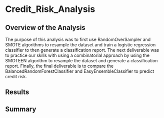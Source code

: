 # Credit_Risk_Analysis

## Overview of the Analysis
The purpose of this analysis was to first use RandomOverSampler and SMOTE algorithms to resample the dataset and train a logistic regression classifier to then generate a classification report. The next deliverable was to practice our skills with using a combinatorial approach by using the SMOTEEN algorithm to resample the dataset and generate a classification report. Finally, the final deliverable is to compare the BalancedRandomForestClassifier and EasyEnsembleClassifier to predict credit risk. 

## Results

## Summary
